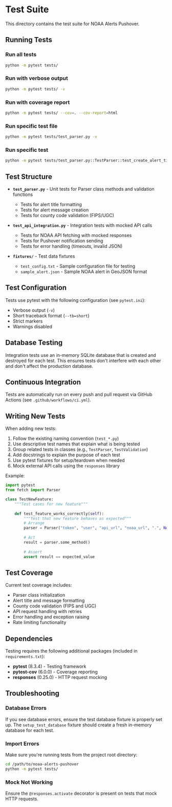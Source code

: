 # Test Suite

This directory contains the test suite for NOAA Alerts Pushover.

## Running Tests

### Run all tests
```bash
python -m pytest tests/
```

### Run with verbose output
```bash
python -m pytest tests/ -v
```

### Run with coverage report
```bash
python -m pytest tests/ --cov=. --cov-report=html
```

### Run specific test file
```bash
python -m pytest tests/test_parser.py -v
```

### Run specific test
```bash
python -m pytest tests/test_parser.py::TestParser::test_create_alert_title -v
```

## Test Structure

- **`test_parser.py`** - Unit tests for Parser class methods and validation functions
  - Tests for alert title formatting
  - Tests for alert message creation
  - Tests for county code validation (FIPS/UGC)

- **`test_api_integration.py`** - Integration tests with mocked API calls
  - Tests for NOAA API fetching with mocked responses
  - Tests for Pushover notification sending
  - Tests for error handling (timeouts, invalid JSON)

- **`fixtures/`** - Test data fixtures
  - `test_config.txt` - Sample configuration file for testing
  - `sample_alert.json` - Sample NOAA alert in GeoJSON format

## Test Configuration

Tests use pytest with the following configuration (see `pytest.ini`):
- Verbose output (`-v`)
- Short traceback format (`--tb=short`)
- Strict markers
- Warnings disabled

## Database Testing

Integration tests use an in-memory SQLite database that is created and destroyed for each test. This ensures tests don't interfere with each other and don't affect the production database.

## Continuous Integration

Tests are automatically run on every push and pull request via GitHub Actions (see `.github/workflows/ci.yml`).

## Writing New Tests

When adding new tests:

1. Follow the existing naming convention (`test_*.py`)
2. Use descriptive test names that explain what is being tested
3. Group related tests in classes (e.g., `TestParser`, `TestValidation`)
4. Add docstrings to explain the purpose of each test
5. Use pytest fixtures for setup/teardown when needed
6. Mock external API calls using the `responses` library

Example:
```python
import pytest
from fetch import Parser

class TestNewFeature:
    """Test cases for new feature"""
    
    def test_feature_works_correctly(self):
        """Test that new feature behaves as expected"""
        # Arrange
        parser = Parser("token", "user", "api_url", "noaa_url", ".", None)
        
        # Act
        result = parser.some_method()
        
        # Assert
        assert result == expected_value
```

## Test Coverage

Current test coverage includes:
- Parser class initialization
- Alert title and message formatting
- County code validation (FIPS and UGC)
- API request handling with retries
- Error handling and exception raising
- Rate limiting functionality

## Dependencies

Testing requires the following additional packages (included in `requirements.txt`):
- **pytest** (8.3.4) - Testing framework
- **pytest-cov** (6.0.0) - Coverage reporting
- **responses** (0.25.0) - HTTP request mocking

## Troubleshooting

### Database Errors
If you see database errors, ensure the test database fixture is properly set up. The `setup_test_database` fixture should create a fresh in-memory database for each test.

### Import Errors
Make sure you're running tests from the project root directory:
```bash
cd /path/to/noaa-alerts-pushover
python -m pytest tests/
```

### Mock Not Working
Ensure the `@responses.activate` decorator is present on tests that mock HTTP requests.
